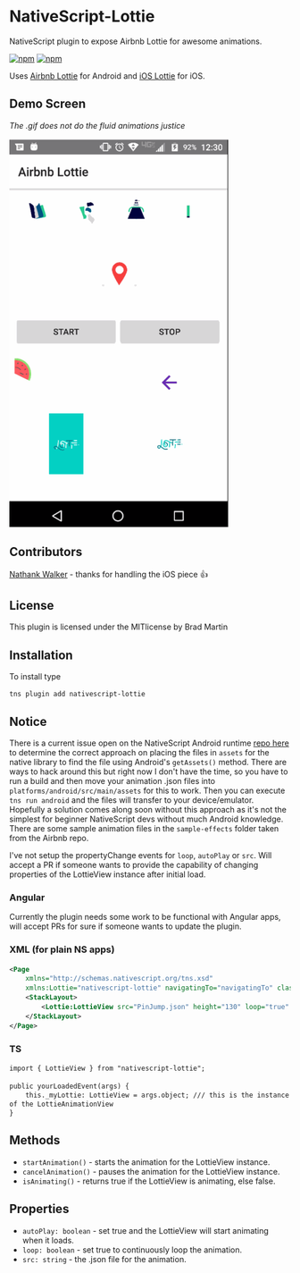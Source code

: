 # NativeScript-Lottie
NativeScript plugin to expose Airbnb Lottie for awesome animations.

[![npm](https://img.shields.io/npm/v/nativescript-lottie.svg)](https://www.npmjs.com/package/nativescript-lottie)
[![npm](https://img.shields.io/npm/dt/nativescript-lottie.svg?label=npm%20downloads)](https://www.npmjs.com/package/nativescript-lottie)


Uses [Airbnb Lottie](https://github.com/airbnb/lottie-android) for Android and [iOS Lottie](https://github.com/airbnb/lottie-ios) for iOS.

## Demo Screen
_The .gif does not do the fluid animations justice_

![LottieView](screens/lottieDemo.gif)

## Contributors
[Nathank Walker](https://github.com/NathanWalker) - thanks for handling the iOS piece :thumbsup:

## License
This plugin is licensed under the MITlicense by Brad Martin

## Installation
To install type

```
tns plugin add nativescript-lottie
```

## Notice

There is a current issue open on the NativeScript Android runtime [repo here](https://github.com/NativeScript/android-runtime/issues/700) 
to  determine the correct approach on placing the files in `assets` for the native library to find the file using Android's `getAssets()` method.
There are ways to hack around this but right now I don't have the time, so you have to run a build and then move your animation .json files into `platforms/android/src/main/assets`
for this to work. Then you can execute `tns run android` and the files will transfer to your device/emulator. Hopefully a solution comes along soon without
this approach as it's not the simplest for beginner NativeScript devs without much Android knowledge. There are some sample animation files in the `sample-effects` folder taken from the Airbnb repo.

I've not setup the propertyChange events for `loop`, `autoPlay` or `src`. Will accept a PR if someone wants to provide the capability of changing properties of the LottieView instance after initial load.

### Angular
Currently the plugin needs some work to be functional with Angular apps, will accept PRs for sure if someone wants to update the plugin.

### XML (for plain NS apps)
```xml
<Page 
    xmlns="http://schemas.nativescript.org/tns.xsd" 
    xmlns:Lottie="nativescript-lottie" navigatingTo="navigatingTo" class="page">
    <StackLayout>
        <Lottie:LottieView src="PinJump.json" height="130" loop="true" autoPlay="true" loaded="yourLoadedEvent" />
    </StackLayout>
</Page>
```

### TS
```TS
import { LottieView } from "nativescript-lottie";

public yourLoadedEvent(args) {
    this._myLottie: LottieView = args.object; /// this is the instance of the LottieAnimationView
}
```


## Methods

- `startAnimation()` - starts the animation for the LottieView instance.
- `cancelAnimation()` - pauses the animation for the LottieView instance.
- `isAnimating()` - returns true if the LottieView is animating, else false.

## Properties

- `autoPlay: boolean` - set true and the LottieView will start animating when it loads.
- `loop: boolean` - set true to continuously loop the animation.
- `src: string` - the .json file for the animation.

